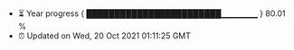 - ⏳ Year progress { ████████████████████████▁▁▁▁▁▁ } 80.01 %
- ⏰ Updated on Wed, 20 Oct 2021 01:11:25 GMT

